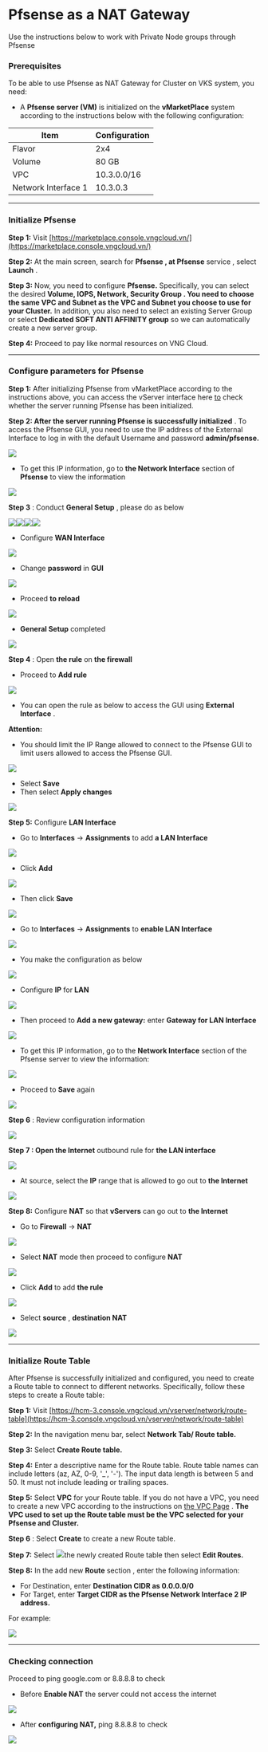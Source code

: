 # Pfsense as a NAT Gateway

Use the instructions below to work with Private Node groups through Pfsense

### Prerequisites <a href="#dieu-kien-can" id="dieu-kien-can"></a>

To be able to use Pfsense as NAT Gateway for Cluster on VKS system, you need:

* A **Pfsense server (VM)** is initialized on the **vMarketPlace** system according to the instructions below with the following configuration:

| Item                | Configuration |
| ------------------- | ------------- |
| Flavor              | 2x4           |
| Volume              | 80 GB         |
| VPC                 | 10.3.0.0/16   |
| Network Interface 1 | 10.3.0.3      |

***

### Initialize Pfsense <a href="#khoi-tao-pfsense" id="khoi-tao-pfsense"></a>

**Step 1:** Visit [https://marketplace.console.vngcloud.vn/](https://marketplace.console.vngcloud.vn/)

**Step 2:** At the main screen, search for **Pfsense , at Pfsense** service , select **Launch** .

**Step 3:** Now, you need to configure **Pfsense.** Specifically, you can select the desired **Volume, IOPS, Network, Security Group . You need to choose the same VPC and Subnet as the VPC and Subnet you choose to use for your Cluster.** In addition, you also need to select an existing Server Group or select **Dedicated SOFT ANTI AFFINITY group** so we can automatically create a new server group.

**Step 4:** Proceed to pay like normal resources on VNG Cloud.

***

### Configure parameters for Pfsense <a href="#toc165621058" id="toc165621058"></a>

**Step 1:** After initializing Pfsense from vMarketPlace according to the instructions above, you can access the vServer interface here [to](https://hcm-3.console.vngcloud.vn/vserver/v-server/cloud-server) check whether the server running Pfsense has been initialized.

**Step 2: After the server running Pfsense is successfully initialized** . To access the Pfsense GUI, you need to use the IP address of the External Interface to log in with the default Username and password **admin/pfsense.**

![](https://docs.vngcloud.vn/\~gitbook/image?url=https%3A%2F%2Fgithub.com%2Fvngcloud%2Fdocs%2Fblob%2Fmain%2FEnglish%2F.gitbook%2Fassets%2Fp1.png\&width=768\&dpr=4\&quality=100\&sign=445b98d\&sv=1)

* To get this IP information, go to **the Network Interface** section of **Pfsense** to view the information

![](https://docs.vngcloud.vn/\~gitbook/image?url=https%3A%2F%2F1985221522-files.gitbook.io%2F%7E%2Ffiles%2Fv0%2Fb%2Fgitbook-x-prod.appspot.com%2Fo%2Fspaces%252F7rE7M1L7GYcwQzNGd0aB%252Fuploads%252Fgit-blob-29da2d3106656e3bc2cbe21bca05696379cb309c%252Fimage.png%3Falt%3Dmedia\&width=768\&dpr=4\&quality=100\&sign=f6396195\&sv=1)

**Step 3** : Conduct **General Setup** , please do as below

![](https://docs.vngcloud.vn/\~gitbook/image?url=https%3A%2F%2F1985221522-files.gitbook.io%2F%7E%2Ffiles%2Fv0%2Fb%2Fgitbook-x-prod.appspot.com%2Fo%2Fspaces%252F7rE7M1L7GYcwQzNGd0aB%252Fuploads%252Fgit-blob-6150904a1d7485347d9045989cbb5ebd51e0be6b%252Fimage.png%3Falt%3Dmedia\&width=768\&dpr=4\&quality=100\&sign=cf9635b\&sv=1)![](https://docs.vngcloud.vn/\~gitbook/image?url=https%3A%2F%2F1985221522-files.gitbook.io%2F%7E%2Ffiles%2Fv0%2Fb%2Fgitbook-x-prod.appspot.com%2Fo%2Fspaces%252F7rE7M1L7GYcwQzNGd0aB%252Fuploads%252Fgit-blob-d678f47c3c75a99f562786b2237ddd2dd5f0a73c%252Fimage.png%3Falt%3Dmedia\&width=768\&dpr=4\&quality=100\&sign=db5b9aba\&sv=1)![](https://docs.vngcloud.vn/\~gitbook/image?url=https%3A%2F%2F1985221522-files.gitbook.io%2F%7E%2Ffiles%2Fv0%2Fb%2Fgitbook-x-prod.appspot.com%2Fo%2Fspaces%252F7rE7M1L7GYcwQzNGd0aB%252Fuploads%252Fgit-blob-84723c07c391c9402e1366000a49b2a7d243c56a%252Fimage.png%3Falt%3Dmedia\&width=768\&dpr=4\&quality=100\&sign=125d2166\&sv=1)![](https://docs.vngcloud.vn/\~gitbook/image?url=https%3A%2F%2F1985221522-files.gitbook.io%2F%7E%2Ffiles%2Fv0%2Fb%2Fgitbook-x-prod.appspot.com%2Fo%2Fspaces%252F7rE7M1L7GYcwQzNGd0aB%252Fuploads%252Fgit-blob-b094e72b1f3b9d0b47c8139ba925669706dcc937%252Fimage.png%3Falt%3Dmedia\&width=768\&dpr=4\&quality=100\&sign=13e35f32\&sv=1)

* Configure **WAN Interface**

![](https://docs.vngcloud.vn/\~gitbook/image?url=https%3A%2F%2F1985221522-files.gitbook.io%2F%7E%2Ffiles%2Fv0%2Fb%2Fgitbook-x-prod.appspot.com%2Fo%2Fspaces%252F7rE7M1L7GYcwQzNGd0aB%252Fuploads%252Fgit-blob-3cd0c6f853cc345aadd6946305687f7546457555%252Fimage.png%3Falt%3Dmedia\&width=768\&dpr=4\&quality=100\&sign=947d1b0d\&sv=1)

* Change **password** in **GUI**

![](https://docs.vngcloud.vn/\~gitbook/image?url=https%3A%2F%2F1985221522-files.gitbook.io%2F%7E%2Ffiles%2Fv0%2Fb%2Fgitbook-x-prod.appspot.com%2Fo%2Fspaces%252F7rE7M1L7GYcwQzNGd0aB%252Fuploads%252Fgit-blob-7df721d64edd2afa45b556b7efd4f59965f271a4%252Fimage.png%3Falt%3Dmedia\&width=768\&dpr=4\&quality=100\&sign=b88507a7\&sv=1)

* Proceed **to reload**

![](https://docs.vngcloud.vn/\~gitbook/image?url=https%3A%2F%2F1985221522-files.gitbook.io%2F%7E%2Ffiles%2Fv0%2Fb%2Fgitbook-x-prod.appspot.com%2Fo%2Fspaces%252F7rE7M1L7GYcwQzNGd0aB%252Fuploads%252Fgit-blob-4aa595195ac176ee2401b974d3cebbdc4312ea9c%252Fimage.png%3Falt%3Dmedia\&width=768\&dpr=4\&quality=100\&sign=1c4968d4\&sv=1)

* **General Setup** completed

![](https://docs.vngcloud.vn/\~gitbook/image?url=https%3A%2F%2F1985221522-files.gitbook.io%2F%7E%2Ffiles%2Fv0%2Fb%2Fgitbook-x-prod.appspot.com%2Fo%2Fspaces%252F7rE7M1L7GYcwQzNGd0aB%252Fuploads%252Fgit-blob-4e21c606d00e58607a553685328289b76d07f787%252Fimage.png%3Falt%3Dmedia\&width=768\&dpr=4\&quality=100\&sign=90b8d868\&sv=1)

**Step 4** : Open **the rule** on **the firewall**

* Proceed to **Add rule**

![](https://docs.vngcloud.vn/\~gitbook/image?url=https%3A%2F%2F1985221522-files.gitbook.io%2F%7E%2Ffiles%2Fv0%2Fb%2Fgitbook-x-prod.appspot.com%2Fo%2Fspaces%252F7rE7M1L7GYcwQzNGd0aB%252Fuploads%252Fgit-blob-1c4bb2f050c45904dc4e24d8e72c2eda4c4c9295%252Fimage.png%3Falt%3Dmedia\&width=768\&dpr=4\&quality=100\&sign=f37d8a05\&sv=1)

* You can open the rule as below to access the GUI using **External Interface** .

**Attention:**

* You should limit the IP Range allowed to connect to the Pfsense GUI to limit users allowed to access the Pfsense GUI.

![](https://docs.vngcloud.vn/\~gitbook/image?url=https%3A%2F%2F1985221522-files.gitbook.io%2F%7E%2Ffiles%2Fv0%2Fb%2Fgitbook-x-prod.appspot.com%2Fo%2Fspaces%252F7rE7M1L7GYcwQzNGd0aB%252Fuploads%252Fgit-blob-968dd383c10ed5723b1e0c3f57be4e11ba8f4354%252Fimage.png%3Falt%3Dmedia\&width=768\&dpr=4\&quality=100\&sign=d488fa6b\&sv=1)

* Select **Save**
* Then select **Apply changes**

![](https://docs.vngcloud.vn/\~gitbook/image?url=https%3A%2F%2F1985221522-files.gitbook.io%2F%7E%2Ffiles%2Fv0%2Fb%2Fgitbook-x-prod.appspot.com%2Fo%2Fspaces%252F7rE7M1L7GYcwQzNGd0aB%252Fuploads%252Fgit-blob-8e8c5a936d2548ec3670b48253ea7c2b22129475%252Fimage.png%3Falt%3Dmedia\&width=768\&dpr=4\&quality=100\&sign=e12a2214\&sv=1)

**Step 5:** Configure **LAN Interface**

* Go to **Interfaces** -> **Assignments** to add **a LAN Interface**

![](https://docs.vngcloud.vn/\~gitbook/image?url=https%3A%2F%2F1985221522-files.gitbook.io%2F%7E%2Ffiles%2Fv0%2Fb%2Fgitbook-x-prod.appspot.com%2Fo%2Fspaces%252F7rE7M1L7GYcwQzNGd0aB%252Fuploads%252Fgit-blob-b06ac0a5cb3914c441d707b04fb90f50db07c2b8%252Fimage.png%3Falt%3Dmedia\&width=768\&dpr=4\&quality=100\&sign=8fe2d409\&sv=1)

* Click **Add**

![](https://docs.vngcloud.vn/\~gitbook/image?url=https%3A%2F%2F1985221522-files.gitbook.io%2F%7E%2Ffiles%2Fv0%2Fb%2Fgitbook-x-prod.appspot.com%2Fo%2Fspaces%252F7rE7M1L7GYcwQzNGd0aB%252Fuploads%252Fgit-blob-12f7637538fa4a8535dd89cc080c9f866dce9147%252Fimage.png%3Falt%3Dmedia\&width=768\&dpr=4\&quality=100\&sign=8b4f7782\&sv=1)

* Then click **Save**

![](https://docs.vngcloud.vn/\~gitbook/image?url=https%3A%2F%2F1985221522-files.gitbook.io%2F%7E%2Ffiles%2Fv0%2Fb%2Fgitbook-x-prod.appspot.com%2Fo%2Fspaces%252F7rE7M1L7GYcwQzNGd0aB%252Fuploads%252Fgit-blob-330f786543b637eb865dc9c416be570033ce3eae%252Fimage.png%3Falt%3Dmedia\&width=768\&dpr=4\&quality=100\&sign=5bf8a981\&sv=1)

* Go to **Interfaces** -> **Assignments** to **enable LAN Interface**

![](https://docs.vngcloud.vn/\~gitbook/image?url=https%3A%2F%2F1985221522-files.gitbook.io%2F%7E%2Ffiles%2Fv0%2Fb%2Fgitbook-x-prod.appspot.com%2Fo%2Fspaces%252F7rE7M1L7GYcwQzNGd0aB%252Fuploads%252Fgit-blob-bb54f52531789c7ebde4cd35cc8efc8498740bdd%252Fimage.png%3Falt%3Dmedia\&width=768\&dpr=4\&quality=100\&sign=28d95a95\&sv=1)

* You make the configuration as below

![](https://docs.vngcloud.vn/\~gitbook/image?url=https%3A%2F%2F1985221522-files.gitbook.io%2F%7E%2Ffiles%2Fv0%2Fb%2Fgitbook-x-prod.appspot.com%2Fo%2Fspaces%252F7rE7M1L7GYcwQzNGd0aB%252Fuploads%252Fgit-blob-56e4c42fb67eaa77371c9bdb7e1cbc0cace3c18e%252Fimage.png%3Falt%3Dmedia\&width=768\&dpr=4\&quality=100\&sign=244cd97c\&sv=1)

* Configure **IP** for **LAN**

![](https://docs.vngcloud.vn/\~gitbook/image?url=https%3A%2F%2F1985221522-files.gitbook.io%2F%7E%2Ffiles%2Fv0%2Fb%2Fgitbook-x-prod.appspot.com%2Fo%2Fspaces%252F7rE7M1L7GYcwQzNGd0aB%252Fuploads%252Fgit-blob-a0cf787263845d07da87f2d4513c30190c2f6544%252Fimage.png%3Falt%3Dmedia\&width=768\&dpr=4\&quality=100\&sign=a3964fcb\&sv=1)

* Then proceed to **Add a new gateway:** enter **Gateway for LAN Interface**

![](https://docs.vngcloud.vn/\~gitbook/image?url=https%3A%2F%2F1985221522-files.gitbook.io%2F%7E%2Ffiles%2Fv0%2Fb%2Fgitbook-x-prod.appspot.com%2Fo%2Fspaces%252F7rE7M1L7GYcwQzNGd0aB%252Fuploads%252Fgit-blob-ee5867db038457d0db9d285371828b2d7cb63e24%252Fimage.png%3Falt%3Dmedia\&width=768\&dpr=4\&quality=100\&sign=772fb571\&sv=1)

* To get this IP information, go to the **Network Interface** section of the Pfsense server to view the information:

![](https://docs.vngcloud.vn/\~gitbook/image?url=https%3A%2F%2F1985221522-files.gitbook.io%2F%7E%2Ffiles%2Fv0%2Fb%2Fgitbook-x-prod.appspot.com%2Fo%2Fspaces%252F7rE7M1L7GYcwQzNGd0aB%252Fuploads%252Fgit-blob-b146a16ff7e3d01afd4898c5a6c0dd6cf1fb82da%252Fimage.png%3Falt%3Dmedia\&width=768\&dpr=4\&quality=100\&sign=20ba6f41\&sv=1)

* Proceed to **Save** again

![](https://docs.vngcloud.vn/\~gitbook/image?url=https%3A%2F%2F1985221522-files.gitbook.io%2F%7E%2Ffiles%2Fv0%2Fb%2Fgitbook-x-prod.appspot.com%2Fo%2Fspaces%252F7rE7M1L7GYcwQzNGd0aB%252Fuploads%252Fgit-blob-909ec2c151b19e60be8016ddafcead580a4b778f%252Fimage.png%3Falt%3Dmedia\&width=768\&dpr=4\&quality=100\&sign=690d081a\&sv=1)

**Step 6** : Review configuration information

![](https://docs.vngcloud.vn/\~gitbook/image?url=https%3A%2F%2F1985221522-files.gitbook.io%2F%7E%2Ffiles%2Fv0%2Fb%2Fgitbook-x-prod.appspot.com%2Fo%2Fspaces%252F7rE7M1L7GYcwQzNGd0aB%252Fuploads%252Fgit-blob-4277c1efb0a6a99803f9c61958e64f4e026e6020%252Fimage.png%3Falt%3Dmedia\&width=768\&dpr=4\&quality=100\&sign=6733407b\&sv=1)

**Step 7 : Open the Internet** outbound rule for **the LAN interface**

![](https://docs.vngcloud.vn/\~gitbook/image?url=https%3A%2F%2F1985221522-files.gitbook.io%2F%7E%2Ffiles%2Fv0%2Fb%2Fgitbook-x-prod.appspot.com%2Fo%2Fspaces%252F7rE7M1L7GYcwQzNGd0aB%252Fuploads%252Fgit-blob-61af0d80a6d427378bd20f4a47deed08ffee8c01%252Fimage.png%3Falt%3Dmedia\&width=768\&dpr=4\&quality=100\&sign=b23a7677\&sv=1)

* At source, select the **IP** range that is allowed to go out to **the Internet**

![](https://docs.vngcloud.vn/\~gitbook/image?url=https%3A%2F%2F1985221522-files.gitbook.io%2F%7E%2Ffiles%2Fv0%2Fb%2Fgitbook-x-prod.appspot.com%2Fo%2Fspaces%252F7rE7M1L7GYcwQzNGd0aB%252Fuploads%252Fgit-blob-c1f7ab3ba6fb9ab9d87aee74f8f1a63e7ff65131%252Fimage.png%3Falt%3Dmedia\&width=768\&dpr=4\&quality=100\&sign=d715e3fc\&sv=1)

**Step 8:** Configure **NAT** so that **vServers** can go out to **the Internet**

* Go to **Firewall** -> **NAT**

![](https://docs.vngcloud.vn/\~gitbook/image?url=https%3A%2F%2F1985221522-files.gitbook.io%2F%7E%2Ffiles%2Fv0%2Fb%2Fgitbook-x-prod.appspot.com%2Fo%2Fspaces%252F7rE7M1L7GYcwQzNGd0aB%252Fuploads%252Fgit-blob-687d2c0c66a9436e0652b48c9fdb764ae8cc3e2a%252Fimage.png%3Falt%3Dmedia\&width=768\&dpr=4\&quality=100\&sign=3859b6f\&sv=1)

* Select **NAT** mode then proceed to configure **NAT**

![](https://docs.vngcloud.vn/\~gitbook/image?url=https%3A%2F%2F1985221522-files.gitbook.io%2F%7E%2Ffiles%2Fv0%2Fb%2Fgitbook-x-prod.appspot.com%2Fo%2Fspaces%252F7rE7M1L7GYcwQzNGd0aB%252Fuploads%252Fgit-blob-6a8c22399f25c71304c410936b9c540f0229e8b4%252Fimage.png%3Falt%3Dmedia\&width=768\&dpr=4\&quality=100\&sign=7100a3aa\&sv=1)

* Click **Add** to add **the rule**

![](https://docs.vngcloud.vn/\~gitbook/image?url=https%3A%2F%2F1985221522-files.gitbook.io%2F%7E%2Ffiles%2Fv0%2Fb%2Fgitbook-x-prod.appspot.com%2Fo%2Fspaces%252F7rE7M1L7GYcwQzNGd0aB%252Fuploads%252Fgit-blob-124e13530d47be72afc53879895befeb032dd57e%252Fimage.png%3Falt%3Dmedia\&width=768\&dpr=4\&quality=100\&sign=2c98b60a\&sv=1)

* Select **source** , **destination NAT**

![](https://docs.vngcloud.vn/\~gitbook/image?url=https%3A%2F%2F1985221522-files.gitbook.io%2F%7E%2Ffiles%2Fv0%2Fb%2Fgitbook-x-prod.appspot.com%2Fo%2Fspaces%252F7rE7M1L7GYcwQzNGd0aB%252Fuploads%252Fgit-blob-63a024d5a90836fd480e3178b1fa49fb0ce81f75%252Fimage.png%3Falt%3Dmedia\&width=768\&dpr=4\&quality=100\&sign=3a2f3dcf\&sv=1)

***

### Initialize Route Table <a href="#khoitaomotpublicclustervoiprivatenodegroup-khoitaoroutetable" id="khoitaomotpublicclustervoiprivatenodegroup-khoitaoroutetable"></a>

After Pfsense is successfully initialized and configured, you need to create a Route table to connect to different networks. Specifically, follow these steps to create a Route table:

**Step 1:** Visit [https://hcm-3.console.vngcloud.vn/vserver/network/route-table](https://hcm-3.console.vngcloud.vn/vserver/network/route-table)

**Step 2:** In the navigation menu bar, select **Network Tab/ Route table.**

**Step 3:** Select **Create Route table.**

**Step 4:** Enter a descriptive name for the Route table. Route table names can include letters (az, AZ, 0-9, '\_', '-'). The input data length is between 5 and 50. It must not include leading or trailing spaces.

**Step 5:** Select **VPC** for your Route table. If you do not have a VPC, you need to create a new VPC according to the instructions on [the VPC Page](https://docs.vngcloud.vn/pages/viewpage.action?pageId=49648039) . **The VPC used to set up the Route table must be the VPC selected for your Pfsense and Cluster.**

**Step 6** : Select **Create** to create a new Route table.

**Step 7:** Select ![](https://docs.vngcloud.vn/\~gitbook/image?url=https%3A%2F%2Fdocs-admin.vngcloud.vn%2Fdownload%2Fthumbnails%2F73762068%2Fimage2024-4-16\_15-40-3.png%3Fversion%3D1%26modificationDate%3D1713256805000%26api%3Dv2\&width=40\&dpr=4\&quality=100\&sign=7bf6e57b\&sv=1)the newly created Route table then select **Edit Routes.**

**Step 8:** In the add new **Route** section , enter the following information:

* For Destination, enter **Destination CIDR as 0.0.0.0/0**
* For Target, enter **Target CIDR as the Pfsense Network Interface 2 IP address.**

For example:

![](https://docs.vngcloud.vn/\~gitbook/image?url=https%3A%2F%2Fgithub.com%2Fvngcloud%2Fdocs%2Fblob%2Fmain%2FEnglish%2F.gitbook%2Fassets%2F6.png\&width=768\&dpr=4\&quality=100\&sign=3f987938\&sv=1)

***

### **Checking connection** <a href="#kiem-tra-ket-noi" id="kiem-tra-ket-noi"></a>

Proceed to ping google.com or 8.8.8.8 to check

* Before **Enable NAT** the server could not access the internet

![](https://docs.vngcloud.vn/\~gitbook/image?url=https%3A%2F%2F1985221522-files.gitbook.io%2F%7E%2Ffiles%2Fv0%2Fb%2Fgitbook-x-prod.appspot.com%2Fo%2Fspaces%252F7rE7M1L7GYcwQzNGd0aB%252Fuploads%252Fgit-blob-ee5f07fff7f17c9c726bb3504e78b890ef290179%252Fimage.png%3Falt%3Dmedia\&width=768\&dpr=4\&quality=100\&sign=26ddf106\&sv=1)

* After **configuring NAT,** ping 8.8.8.8 to check

![](https://docs.vngcloud.vn/\~gitbook/image?url=https%3A%2F%2F1985221522-files.gitbook.io%2F%7E%2Ffiles%2Fv0%2Fb%2Fgitbook-x-prod.appspot.com%2Fo%2Fspaces%252F7rE7M1L7GYcwQzNGd0aB%252Fuploads%252Fgit-blob-ccd84a9b2a47d3f7cb27d0e50c269406de363362%252Fimage.png%3Falt%3Dmedia\&width=768\&dpr=4\&quality=100\&sign=b701924f\&sv=1)[\
](https://docs-vngcloud-vn.translate.goog/vng-cloud-document/vks/bat-dau-voi-vks/khoi-tao-mot-public-cluster-voi-private-node-group/palo-alto-as-a-nat-gateway)
